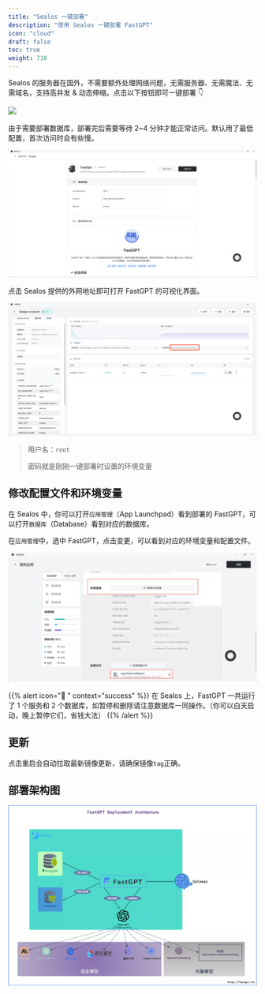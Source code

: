 ```yaml
---
title: "Sealos 一键部署"
description: "使用 Sealos 一键部署 FastGPT"
icon: "cloud"
draft: false
toc: true
weight: 710
---
```


Sealos 的服务器在国外，不需要额外处理网络问题，无需服务器、无需魔法、无需域名，支持高并发 & 动态伸缩。点击以下按钮即可一键部署 👇

[![](https://fastly.jsdelivr.net/gh/labring-actions/templates@main/Deploy-on-Sealos.svg)](https://cloud.sealos.io/?openapp=system-fastdeploy%3FtemplateName%3Dfastgpt)

由于需要部署数据库，部署完后需要等待 2~4 分钟才能正常访问。默认用了最低配置，首次访问时会有些慢。

![](/imgs/sealos1.png)

点击 Sealos 提供的外网地址即可打开 FastGPT 的可视化界面。

![](/imgs/sealos2.png)

> 用户名：`root`
> 
> 密码就是刚刚一键部署时设置的环境变量

## 修改配置文件和环境变量

在 Sealos 中，你可以打开`应用管理`（App Launchpad）看到部署的 FastGPT，可以打开`数据库`（Database）看到对应的数据库。

在`应用管理`中，选中 FastGPT，点击变更，可以看到对应的环境变量和配置文件。

![](/imgs/fastgptonsealos1.png)

{{% alert icon="🤖 " context="success" %}}
在 Sealos 上，FastGPT 一共运行了 1 个服务和 2 个数据库，如暂停和删除请注意数据库一同操作。（你可以白天启动，晚上暂停它们，省钱大法）
{{% /alert %}}

## 更新

点击重启会自动拉取最新镜像更新，请确保镜像`tag`正确。

## 部署架构图

![](/imgs/sealos-fastgpt.webp)